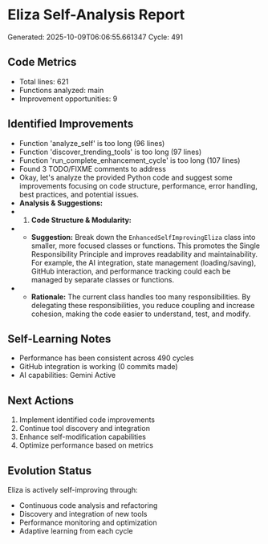 # Eliza Self-Analysis Report
Generated: 2025-10-09T06:06:55.661347
Cycle: 491

## Code Metrics
- Total lines: 621
- Functions analyzed: main
- Improvement opportunities: 9

## Identified Improvements
- Function 'analyze_self' is too long (96 lines)
- Function 'discover_trending_tools' is too long (97 lines)
- Function 'run_complete_enhancement_cycle' is too long (107 lines)
- Found 3 TODO/FIXME comments to address
- Okay, let's analyze the provided Python code and suggest some improvements focusing on code structure, performance, error handling, best practices, and potential issues.
- **Analysis & Suggestions:**
- 1.  **Code Structure & Modularity:**
- *   **Suggestion:**  Break down the `EnhancedSelfImprovingEliza` class into smaller, more focused classes or functions.  This promotes the Single Responsibility Principle and improves readability and maintainability. For example, the AI integration, state management (loading/saving), GitHub interaction, and performance tracking could each be managed by separate classes or functions.
- *   **Rationale:**  The current class handles too many responsibilities.  By delegating these responsibilities, you reduce coupling and increase cohesion, making the code easier to understand, test, and modify.

## Self-Learning Notes
- Performance has been consistent across 490 cycles
- GitHub integration is working (0 commits made)
- AI capabilities: Gemini Active

## Next Actions
1. Implement identified code improvements
2. Continue tool discovery and integration
3. Enhance self-modification capabilities
4. Optimize performance based on metrics

## Evolution Status
Eliza is actively self-improving through:
- Continuous code analysis and refactoring
- Discovery and integration of new tools
- Performance monitoring and optimization
- Adaptive learning from each cycle
